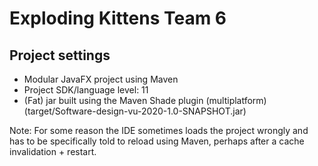 # Exploding Kittens Team 6

##  Project settings

- Modular JavaFX project using Maven
- Project SDK/language level: 11
- (Fat) jar built using the Maven Shade plugin (multiplatform) (target/Software-design-vu-2020-1.0-SNAPSHOT.jar)

Note: For some reason the IDE sometimes loads the project wrongly and has to be specifically told to reload using Maven, perhaps after a cache invalidation + restart.
